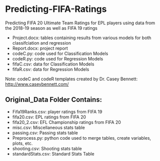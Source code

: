 # Predicting-FIFA-Ratings
Predicting FIFA 20 Ultimate Team Ratings for EPL players using data from the 2018-19 season as well as FIFA 19 ratings

* Project.docx: tables containing results from various models for both classifciation and regression
* Report.docx: project report 
* codeC.py: code used for Classification Models
* codeR.py: code used for Regression Models
* fifaC.csv: data for Classification Models
* fifaR.csv: data for Regression Models

Note: codeC and codeR templates created by Dr. Casey Bennett: http://www.caseybennett.com/

## Original_Data Folder Contains:
* Fifa19Ranks.csv: player ratings from FIFA 19
* fifa20.csv: EPL ratings from FIFA 20
* fifa20_2.csv: EFL Championship ratings from FIFA 20
* misc.csv: Miscellaneous stats table
* passing.csv: Passing stats table
* Preprocess.py: python code used to merge tables, create variables, plots, etc.
* shooting.csv: Shooting stats table
* standardStats.csv: Standard Stats Table
